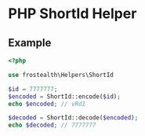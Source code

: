 PHP ShortId Helper
==================

Example
-----
```php
<?php

use frostealth\Helpers\ShortId

$id = 7777777;
$encoded = ShortId::encode($id);
echo $encoded; // vRd1

$decoded = ShortId::decode($encoded);
echo $decoded; // 7777777
```
